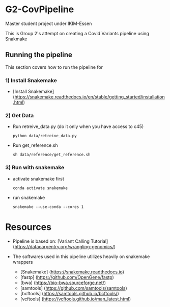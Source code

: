 # G2-CovPipeline
Master student project under IKIM-Essen

This is Group 2's attempt on creating a Covid Variants pipeline using Snakmake

## Running the pipeline
This section covers how to run the pipeline for

### 1) Install Snakemake
- [Install Snakemake] (https://snakemake.readthedocs.io/en/stable/getting_started/installation.html)

### 2) Get Data
- Run retreive_data.py (do it only when you have access to c45)
    ```
    python data/retreive_data.py
    ```

- Run get_reference.sh
    ```
    sh data/reference/get_reference.sh
    ```
### 3) Run with snakemake 
- activate snakemake first
    ```
    conda activate snakemake
    ```

- run snakemake
    ```
    snakemake --use-conda --cores 1
    ```



# Resources
- Pipeline is based on:
    [Variant Calling Tutorial] (https://datacarpentry.org/wrangling-genomics/)

- The softwares used in this pipeline utilizes heavily on snakemake wrappers
    - [Snakemake] (https://snakemake.readthedocs.io)
    - [fastp] (https://github.com/OpenGene/fastp)
    - [bwa] (https://bio-bwa.sourceforge.net/)
    - [samtools] (https://github.com/samtools/samtools)
    - [bcftools] (https://samtools.github.io/bcftools/)
    - [vcftools] (https://vcftools.github.io/man_latest.html)


